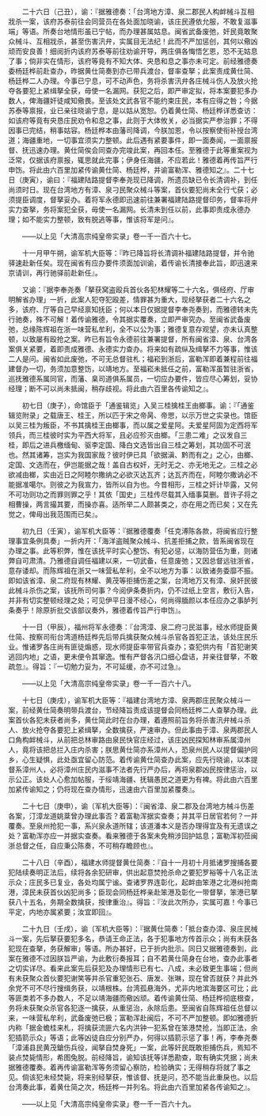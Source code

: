 <!-- { "loadSidebar": true } -->
　　二十六日（己丑），谕：『据雅德奏：「台湾地方漳、泉二郡民人构衅械斗互相戕杀一案，该府苏泰前往会同营员在各处面加晓谕，该庄民遵依允服，不敢复滋事端」等语。所奏台地情形虽已宁帖，而办理甚属姑息。闽省武备废弛，奸民竟敢聚众械斗、互相戕杀，甚至伤害汛弁，实属目无法纪！此而不严加惩创，其何以儆凶顽而安良善！细阅折内该府苏泰等前往劝谕开导，两庄俱各悔悟乞恩，恐不无姑息了事；倘非实在情形，该府等竟有不知大体、央恳和息之事亦未可定。前经雅德奏委杨廷桦前赴查办，昨据黄仕简奏到亦已带兵渡台，督率查拏；此案责成黄仕简、杨廷桦二人办理。今事已宁息，可不动声色，务将杀害汛弁各庄械斗伤人及放火抢夺各要犯上紧缉拏全获，毋使一名漏网。获犯之后，即严审定拟，将本案要犯多办数人，俾海疆奸徒咸知儆畏。至该处文武各官不能约束庄民，本有应得之咎；今据苏泰等禀报，业已亲往晓谕宁息，是以姑从宽恕。仍着黄仕简、杨廷桦详悉查访：如该府等竟有央恳庄民劝令和息之事，此则于大体攸关，必当据实严参治罪；不得因事已完结，稍事姑容。杨廷桦本由藩司降调，今朕加恩，令以按察使衔补授台湾道；海疆重地，一切事宜须实力整顿。此后遇有紧要事件，即一面奏闻，一面禀报督、抚迅速办理。黄仕简俟会同查办完竣此案，再回本任。至雅德于此等重案视为泛常，仅据该府禀报，辄思就此完事；伊身任海疆，不应若此！雅德着再传旨严行申饬。将此由六百里加紧传谕黄仕简、杨廷桦，并谕富勒浑、雅德知之』。二十七日（庚寅），谕曰：『福建陆路提督李奉尧现已降调，所遗员缺已令长清调补，到任尚须时日。现在台湾地方有漳、泉刁民聚众械斗等案，首伙要犯尚未全行弋获；必须提臣调度，督拏妥办。着将军永德即迅速前往兼署福建陆路提督印务，督率将弁实力查拏，务将案犯全获，毋使一名漏网。长清未到任以前，此事即责成永德办理；如不能实力整顿，致有脱逃等事，惟该将军是问』。 

　　——以上见「大清高宗纯皇帝实录」卷一千一百六十七。 

　　十一月甲午朔，谕军机大臣等：『昨已降旨将长清调补福建陆路提督，并令驰驿速赴新任矣。现在闽省有应办要件须面加训谕，着传谕长清接奉此旨，即迅速来京请训，再行驰驿前赴新任』。 

　　又谕：『据李奉尧奏「拏获窝盗殴兵首伙各犯林耀等二十六名，俱经府、厅审明解省办理」一折，此案人犯夺犯殴差，情罪甚为重大，现经拏获者二十六名之多，该府、厅等自己早经禀知抚臣；何以本日仅据提督李奉尧奏到，而雅德转未先行驰奏，殊不可解！着传谕雅德，令其据实覆奏，立即严审究办。至闽省武备废弛，总缘陈辉祖在浙一味营私牟利，全不以公为事；雅德复意存观望，亦未认真整顿，以致屡有殴抢之案。昨已有旨令永德前往兼署提督，所有闽省漳、泉、台湾各案俱关紧要，着即责成雅德、永德实力查办。将来如有疏纵及缉拏不力等事，惟该二人是问。闽省如此废弛，不可无总督驻札；福崧到浙后，富勒浑即着兼程前往福建督办一切，务须加意整饬，以靖地方。至福崧未抵任之前，富勒浑虽暂驻浙省，巡抚雅德系属同官，而藩、臬司道俱系属员，一切应办要件，皆应尽心筹划，妥协经理；断不可以尚未抵闽，稍存歧视。将此由六百里各传谕知之』。 

　　初七日（庚子），命馆臣于「通鉴辑览」入吴三桂擒桂王由榔事。谕：『「通鉴辑览附录」之载唐王、桂王，所以匹于宋之帝昺、帝愳，以示万世之实录也。馆臣以吴三桂为叛臣，不书其擒桂王由榔事，而以属之爱星阿。夫爱星阿固为定西将军领兵，而三桂彼时实为平西大将军，且必应殄灭由榔。「三患二难」之议发自三桂，即后之进兵檄缅甸、驱李定国、降白文选皆出自三桂之筹划，其功固不可泯也。然其诸筹，岂实为我国家哉？彼时伊已具「欲据滇、黔而有之」之心，由榔、定国、文选而在，伊岂能据之哉！盖自古权奸，无时无之、亦无地无之。三桂之必欲减由榔，实由近日之阿睦尔撒纳之必欲灭达瓦齐；达瓦齐而在，阿睦尔撒讷必不能据准噶尔。则彼之为我宣力，皆所以自为也。今昔相形，三桂之奸计毕露，又何不可功则功之而罪则罪之乎！其依「国史」三桂传尽载其入缅事莫删。昔许子将之相曹操，两言撮其要，而操亦喜。适所举二人颇甚类之，亦在用之而已矣；又在先觉之，俾毋出我范围而已矣』。 

　　初九日（壬寅），谕军机大臣等：『据雅德覆奏「任克溥陈各款，将闽省应行整理事宜条例具奏」一折内开：「海洋盗贼聚众械斗、抗差拒捕之款，皆系闽省现在办理之事。此等积弊，惟在该抚平时实心整饬、有犯必惩，以海防营伍为重，则诸弊自可肃清。乃雅德自调任福建以来，一切武备，任意废弛；又因总督远驻浙省，意存诿却。而陈辉祖在浙又一味营私牟利，全不以地方为事：以致诸务委靡不振。即如该省漳、泉二府现有林耀、黄茂等拒捕伤差之案，台湾地万又有漳、泉奸民彼此械斗杀伤之案，该抚所司何事？今阅伊条奏折内，仍不过纸上空言，敷衍入告，并非有切实整顿经理之处；可见伊平日漫不经心，何尚得腼颜以本任应办之事胪列条奏乎！除原折批交该部议奏外，雅德着传旨严行申饬』。 

　　十一日（甲辰），福州将军永德奏：『台湾漳、泉二府刁民滋事，经水师提臣黄仕简、按察司衔台湾道杨廷桦先后带兵擒获聚众械斗杀官各首犯正法，该处庄民乐业。惟诸罗各庄尚有匪徒煽惑，现水师提臣率带官兵查办；查犯供内有「首犯谢笑逃回内地」之语，更未便令其窜逸。惟有严督各汛口细心盘诘，并亲往督拏，不敢疏忽』。得旨：『一切勉力妥为，不可延缓，亦不可过急』。 

　　——以上见「大清高宗纯皇帝实录」卷一千一百六十八。 

　　十七日（庚戌），谕军机大臣等：『福建台湾地方漳、泉两郡庄民聚众械斗一案，前经黄仕简奏明带兵渡台，节经降旨责成该提督会同杨廷桦二人查拏办理。此案首伙各犯未获者尚多，黄仕简此时在台办理，着遵照前旨务将杀害汛弁械斗杀人、放火抢夺各要犯上紧缉拏，全数擒获，严速审办。但此事由于漳、泉两郡民人口角构衅械斗，从前把总林审路由泉民快官庄经过，该庄凶民探知林审系属漳州人，竟将该把总拦入庄内杀害；朕思黄仕简亦系漳州人，恐泉州民人以提督偏护同乡，心生疑惧，此处亟宜留心防范。着传谕黄仕简查办此案，应先行晓谕，以本提督系漳州人，必将漳州庄民内滋事不法者先行严办后，再将泉郡凶民按律惩治，以示公正。该处人心愈加帖服，于绥靖海疆、抚辑愚民之道更为有裨。将此由六百里加紧传谕知之；仍将现在查办情形，迅速由六百里加紧覆奏』。 

　　二十七日（庚申），谕〔军机大臣等〕：『闽省漳、泉二郡及台湾地方械斗伤差各案，汀漳龙道姚棻曾办理此事否？着富勒浑据实查奏；并其平日居官若何？一并覆奏。至泉州抢犯一事，系兴泉永道所辖；该道潘本义是否办理得宜及有无遗误之处？富勒浑亦应一并据实查奏。看来雅德于各案未免稍涉回护姑息；富勒浑初莅闽浙总督之任，自应秉公陈奏，不可稍存瞻顾也』。 

　　二十八日（辛酉），福建水师提督黄仕简奏：『自十一月初十月抵诸罗搜捕各要犯陆续奏明正法后，续将各余犯研审，供出起意焚抢杀命之要犯罗裕等十八名正法示众；庄民多已复业，各处均属宁谧。查诸罗界连彰化，起衅由笨港之北港纠抢南港，漳民未获首伙凶犯尚多；臣现会同杨廷桦亲赴笨港及彰化一带督拏，笨港已拏获八十五名，务期全数擒获，按律重治』。得旨：『汝此次所办，实属可嘉！今事已平定，内地亦属紧要；汝宜即回』。 

　　二十九日（壬戌），谕〔军机大臣等〕：『据黄仕简奏：「抵台查办漳、泉庄民械斗一案，先后拏获要犯多名，恭请王命正法，各于犯事地方传首示众；尚有未获各犯现在查拏，务获解审」等语。所办甚好，已于折内批示。同日又据雅德奏到，此案在雅德不过因朕旨严谕，为此敷衍奏报耳；自不若黄仕简身在台地，查办此事者之切实详尽。看来此案先后获犯及办理情形已有七、八成，未必致更生事端；但尚有未获聚众首伙要犯谢笑等并杀官重犯张石、唐发、张琳，现在曾否就获？并此外余党不可不尽行搜缉务获，以靖根株。台湾孤悬海外，尤非内地滨海要区可比；此等匪类若不多办数人，不足以靖海疆而儆凶顽。着传谕黄仕简、杨廷桦彻底根查，务将未获聚众杀官各犯逐一擒获，从重惩治，永除后患。至闽省自陈辉祖任总督以来，一味营私牟利，武备废弛已极；富勒浑赴闽后，不可不严加整顿。即如雅德折内称「据金蟾桂来札，将擒获流匪六名内洪钟一犯系曾在笨港焚抢，当即正法，余犯插箭示众」等语；此等凶徒自应分别严办，何得以插箭示惩了事！再，李奉尧奏「漳浦县民黄茂鎗伤兵役，闻拏自焚身死」一案，此等奸民既敢拒捕伤兵，焉知不装点焚毙情形，希图兔脱。前经降旨，谕知该抚等详悉勘查，取有确实凭据；尚未据雅德覆奏。着再传谕富勒浑等务须留心察防，检验确实；无得稍存将就了事之见。倘该犯未经焚毙，将来别经拏获，惟该督、抚是问，恐不能当此重戾也。以后台湾奏此事，着黄仕简之次，杨廷桦一并列名。将此由六百里加紧各传谕知之』。 

　　——以上见「大清高宗纯皇帝实录」卷一千一百六十九。 

